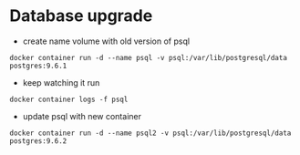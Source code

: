 # Database upgrade

- create name volume with old version of psql
```
docker container run -d --name psql -v psql:/var/lib/postgresql/data postgres:9.6.1
```

- keep watching it run
```
docker container logs -f psql
```

- update psql with new container
```
docker container run -d --name psql2 -v psql:/var/lib/postgresql/data postgres:9.6.2
```